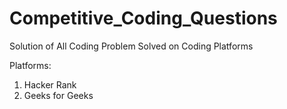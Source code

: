 # Competitive_Coding_Questions
Solution of All Coding Problem Solved on Coding Platforms

Platforms:
1. Hacker Rank
2. Geeks for Geeks
